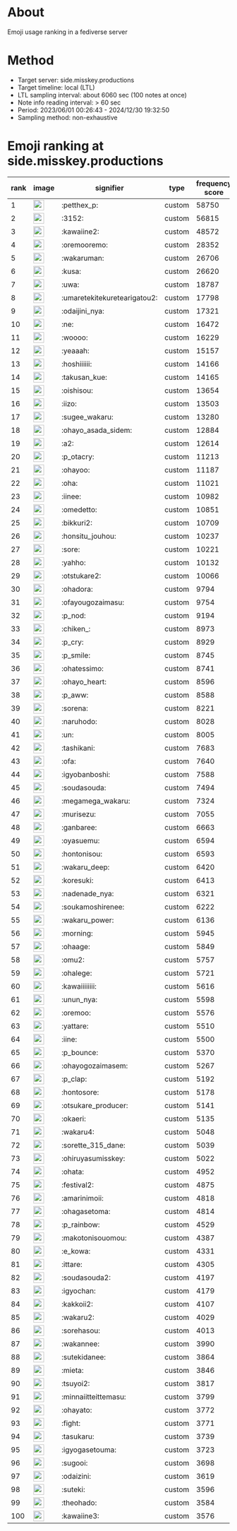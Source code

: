 # About
Emoji usage ranking in a fediverse server

# Method
- Target server: side.misskey.productions
- Target timeline: local (LTL)
- LTL sampling interval: about 6060 sec (100 notes at once)
- Note info reading interval: > 60 sec
- Period: 2023/06/01 00:26:43 - 2024/12/30 19:32:50 
- Sampling method: non-exhaustive

# Emoji ranking at side.misskey.productions

|rank|image|signifier|type|frequency score|
|----|----|----|----|----|
|1|<img height="24" src="https://side.misskey.productions/emoji/petthex_p.webp">|:petthex_p:|custom|58750|
|2|<img height="24" src="https://side.misskey.productions/emoji/3152.webp">|:3152:|custom|56815|
|3|<img height="24" src="https://side.misskey.productions/emoji/kawaiine2.webp">|:kawaiine2:|custom|48572|
|4|<img height="24" src="https://side.misskey.productions/emoji/oremooremo.webp">|:oremooremo:|custom|28352|
|5|<img height="24" src="https://side.misskey.productions/emoji/wakaruman.webp">|:wakaruman:|custom|26706|
|6|<img height="24" src="https://side.misskey.productions/emoji/kusa.webp">|:kusa:|custom|26620|
|7|<img height="24" src="https://side.misskey.productions/emoji/uwa.webp">|:uwa:|custom|18787|
|8|<img height="24" src="https://side.misskey.productions/emoji/umaretekitekuretearigatou2.webp">|:umaretekitekuretearigatou2:|custom|17798|
|9|<img height="24" src="https://side.misskey.productions/emoji/odaijini_nya.webp">|:odaijini_nya:|custom|17321|
|10|<img height="24" src="https://side.misskey.productions/emoji/ne.webp">|:ne:|custom|16472|
|11|<img height="24" src="https://side.misskey.productions/emoji/woooo.webp">|:woooo:|custom|16229|
|12|<img height="24" src="https://side.misskey.productions/emoji/yeaaah.webp">|:yeaaah:|custom|15157|
|13|<img height="24" src="https://side.misskey.productions/emoji/hoshiiiiii.webp">|:hoshiiiiii:|custom|14166|
|14|<img height="24" src="https://side.misskey.productions/emoji/takusan_kue.webp">|:takusan_kue:|custom|14165|
|15|<img height="24" src="https://side.misskey.productions/emoji/oishisou.webp">|:oishisou:|custom|13654|
|16|<img height="24" src="https://side.misskey.productions/emoji/iizo.webp">|:iizo:|custom|13503|
|17|<img height="24" src="https://side.misskey.productions/emoji/sugee_wakaru.webp">|:sugee_wakaru:|custom|13280|
|18|<img height="24" src="https://side.misskey.productions/emoji/ohayo_asada_sidem.webp">|:ohayo_asada_sidem:|custom|12884|
|19|<img height="24" src="https://side.misskey.productions/emoji/a2.webp">|:a2:|custom|12614|
|20|<img height="24" src="https://side.misskey.productions/emoji/p_otacry.webp">|:p_otacry:|custom|11213|
|21|<img height="24" src="https://side.misskey.productions/emoji/ohayoo.webp">|:ohayoo:|custom|11187|
|22|<img height="24" src="https://side.misskey.productions/emoji/oha.webp">|:oha:|custom|11021|
|23|<img height="24" src="https://side.misskey.productions/emoji/iinee.webp">|:iinee:|custom|10982|
|24|<img height="24" src="https://side.misskey.productions/emoji/omedetto.webp">|:omedetto:|custom|10851|
|25|<img height="24" src="https://side.misskey.productions/emoji/bikkuri2.webp">|:bikkuri2:|custom|10709|
|26|<img height="24" src="https://side.misskey.productions/emoji/honsitu_jouhou.webp">|:honsitu_jouhou:|custom|10237|
|27|<img height="24" src="https://side.misskey.productions/emoji/sore.webp">|:sore:|custom|10221|
|28|<img height="24" src="https://side.misskey.productions/emoji/yahho.webp">|:yahho:|custom|10132|
|29|<img height="24" src="https://side.misskey.productions/emoji/otstukare2.webp">|:otstukare2:|custom|10066|
|30|<img height="24" src="https://side.misskey.productions/emoji/ohadora.webp">|:ohadora:|custom|9794|
|31|<img height="24" src="https://side.misskey.productions/emoji/ofayougozaimasu.webp">|:ofayougozaimasu:|custom|9754|
|32|<img height="24" src="https://side.misskey.productions/emoji/p_nod.webp">|:p_nod:|custom|9194|
|33|<img height="24" src="https://side.misskey.productions/emoji/chiken_.webp">|:chiken_:|custom|8973|
|34|<img height="24" src="https://side.misskey.productions/emoji/p_cry.webp">|:p_cry:|custom|8929|
|35|<img height="24" src="https://side.misskey.productions/emoji/p_smile.webp">|:p_smile:|custom|8745|
|36|<img height="24" src="https://side.misskey.productions/emoji/ohatessimo.webp">|:ohatessimo:|custom|8741|
|37|<img height="24" src="https://side.misskey.productions/emoji/ohayo_heart.webp">|:ohayo_heart:|custom|8596|
|38|<img height="24" src="https://side.misskey.productions/emoji/p_aww.webp">|:p_aww:|custom|8588|
|39|<img height="24" src="https://side.misskey.productions/emoji/sorena.webp">|:sorena:|custom|8221|
|40|<img height="24" src="https://side.misskey.productions/emoji/naruhodo.webp">|:naruhodo:|custom|8028|
|41|<img height="24" src="https://side.misskey.productions/emoji/un.webp">|:un:|custom|8005|
|42|<img height="24" src="https://side.misskey.productions/emoji/tashikani.webp">|:tashikani:|custom|7683|
|43|<img height="24" src="https://side.misskey.productions/emoji/ofa.webp">|:ofa:|custom|7640|
|44|<img height="24" src="https://side.misskey.productions/emoji/igyobanboshi.webp">|:igyobanboshi:|custom|7588|
|45|<img height="24" src="https://side.misskey.productions/emoji/soudasouda.webp">|:soudasouda:|custom|7494|
|46|<img height="24" src="https://side.misskey.productions/emoji/megamega_wakaru.webp">|:megamega_wakaru:|custom|7324|
|47|<img height="24" src="https://side.misskey.productions/emoji/murisezu.webp">|:murisezu:|custom|7055|
|48|<img height="24" src="https://side.misskey.productions/emoji/ganbaree.webp">|:ganbaree:|custom|6663|
|49|<img height="24" src="https://side.misskey.productions/emoji/oyasuemu.webp">|:oyasuemu:|custom|6594|
|50|<img height="24" src="https://side.misskey.productions/emoji/hontonisou.webp">|:hontonisou:|custom|6593|
|51|<img height="24" src="https://side.misskey.productions/emoji/wakaru_deep.webp">|:wakaru_deep:|custom|6420|
|52|<img height="24" src="https://side.misskey.productions/emoji/koresuki.webp">|:koresuki:|custom|6413|
|53|<img height="24" src="https://side.misskey.productions/emoji/nadenade_nya.webp">|:nadenade_nya:|custom|6321|
|54|<img height="24" src="https://side.misskey.productions/emoji/soukamoshirenee.webp">|:soukamoshirenee:|custom|6222|
|55|<img height="24" src="https://side.misskey.productions/emoji/wakaru_power.webp">|:wakaru_power:|custom|6136|
|56|<img height="24" src="https://side.misskey.productions/emoji/morning.webp">|:morning:|custom|5945|
|57|<img height="24" src="https://side.misskey.productions/emoji/ohaage.webp">|:ohaage:|custom|5849|
|58|<img height="24" src="https://side.misskey.productions/emoji/omu2.webp">|:omu2:|custom|5757|
|59|<img height="24" src="https://side.misskey.productions/emoji/ohalege.webp">|:ohalege:|custom|5721|
|60|<img height="24" src="https://side.misskey.productions/emoji/kawaiiiiiiii.webp">|:kawaiiiiiiii:|custom|5616|
|61|<img height="24" src="https://side.misskey.productions/emoji/unun_nya.webp">|:unun_nya:|custom|5598|
|62|<img height="24" src="https://side.misskey.productions/emoji/oremoo.webp">|:oremoo:|custom|5576|
|63|<img height="24" src="https://side.misskey.productions/emoji/yattare.webp">|:yattare:|custom|5510|
|64|<img height="24" src="https://side.misskey.productions/emoji/iine.webp">|:iine:|custom|5500|
|65|<img height="24" src="https://side.misskey.productions/emoji/p_bounce.webp">|:p_bounce:|custom|5370|
|66|<img height="24" src="https://side.misskey.productions/emoji/ohayogozaimasem.webp">|:ohayogozaimasem:|custom|5267|
|67|<img height="24" src="https://side.misskey.productions/emoji/p_clap.webp">|:p_clap:|custom|5192|
|68|<img height="24" src="https://side.misskey.productions/emoji/hontosore.webp">|:hontosore:|custom|5178|
|69|<img height="24" src="https://side.misskey.productions/emoji/otsukare_producer.webp">|:otsukare_producer:|custom|5141|
|70|<img height="24" src="https://side.misskey.productions/emoji/okaeri.webp">|:okaeri:|custom|5135|
|71|<img height="24" src="https://side.misskey.productions/emoji/wakaru4.webp">|:wakaru4:|custom|5048|
|72|<img height="24" src="https://side.misskey.productions/emoji/sorette_315_dane.webp">|:sorette_315_dane:|custom|5039|
|73|<img height="24" src="https://side.misskey.productions/emoji/ohiruyasumisskey.webp">|:ohiruyasumisskey:|custom|5022|
|74|<img height="24" src="https://side.misskey.productions/emoji/ohata.webp">|:ohata:|custom|4952|
|75|<img height="24" src="https://side.misskey.productions/emoji/festival2.webp">|:festival2:|custom|4875|
|76|<img height="24" src="https://side.misskey.productions/emoji/amarinimoii.webp">|:amarinimoii:|custom|4818|
|77|<img height="24" src="https://side.misskey.productions/emoji/ohagasetoma.webp">|:ohagasetoma:|custom|4814|
|78|<img height="24" src="https://side.misskey.productions/emoji/p_rainbow.webp">|:p_rainbow:|custom|4529|
|79|<img height="24" src="https://side.misskey.productions/emoji/makotonisouomou.webp">|:makotonisouomou:|custom|4387|
|80|<img height="24" src="https://side.misskey.productions/emoji/e_kowa.webp">|:e_kowa:|custom|4331|
|81|<img height="24" src="https://side.misskey.productions/emoji/ittare.webp">|:ittare:|custom|4305|
|82|<img height="24" src="https://side.misskey.productions/emoji/soudasouda2.webp">|:soudasouda2:|custom|4197|
|83|<img height="24" src="https://side.misskey.productions/emoji/igyochan.webp">|:igyochan:|custom|4179|
|84|<img height="24" src="https://side.misskey.productions/emoji/kakkoii2.webp">|:kakkoii2:|custom|4107|
|85|<img height="24" src="https://side.misskey.productions/emoji/wakaru2.webp">|:wakaru2:|custom|4029|
|86|<img height="24" src="https://side.misskey.productions/emoji/sorehasou.webp">|:sorehasou:|custom|4013|
|87|<img height="24" src="https://side.misskey.productions/emoji/wakannee.webp">|:wakannee:|custom|3990|
|88|<img height="24" src="https://side.misskey.productions/emoji/sutekidanee.webp">|:sutekidanee:|custom|3864|
|89|<img height="24" src="https://side.misskey.productions/emoji/mieta.webp">|:mieta:|custom|3846|
|90|<img height="24" src="https://side.misskey.productions/emoji/tsuyoi2.webp">|:tsuyoi2:|custom|3817|
|91|<img height="24" src="https://side.misskey.productions/emoji/minnaiitteittemasu.webp">|:minnaiitteittemasu:|custom|3799|
|92|<img height="24" src="https://side.misskey.productions/emoji/ohayato.webp">|:ohayato:|custom|3772|
|93|<img height="24" src="https://side.misskey.productions/emoji/fight.webp">|:fight:|custom|3771|
|94|<img height="24" src="https://side.misskey.productions/emoji/tasukaru.webp">|:tasukaru:|custom|3739|
|95|<img height="24" src="https://side.misskey.productions/emoji/igyogasetouma.webp">|:igyogasetouma:|custom|3723|
|96|<img height="24" src="https://side.misskey.productions/emoji/sugooi.webp">|:sugooi:|custom|3698|
|97|<img height="24" src="https://side.misskey.productions/emoji/odaizini.webp">|:odaizini:|custom|3619|
|98|<img height="24" src="https://side.misskey.productions/emoji/suteki.webp">|:suteki:|custom|3596|
|99|<img height="24" src="https://side.misskey.productions/emoji/theohado.webp">|:theohado:|custom|3584|
|100|<img height="24" src="https://side.misskey.productions/emoji/kawaiine3.webp">|:kawaiine3:|custom|3576|
